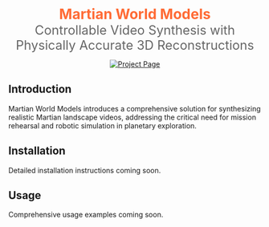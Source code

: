 <div align="center">

<p align="center">
  <span style="color: #ff6b35; font-weight: bold; font-size: 2em;"> Martian World Models</span><br>
  <span style="font-size: 1.8em; color: #666;">Controllable Video Synthesis with Physically Accurate 3D Reconstructions</span>
</p>

<!-- [![Paper](https://img.shields.io/badge/Paper-arXiv-red.svg)](https://arxiv.org/abs/your-paper-id) -->
[![Project Page](https://img.shields.io/badge/Project-Page-blue.svg)](https://marsgenai.github.io/)
<!-- [![Demo](https://img.shields.io/badge/Demo-Video-green.svg)](https://your-demo-link.com) -->
<!-- [![License](https://img.shields.io/badge/License-MIT-yellow.svg)](LICENSE) -->

</div>


## Introduction

Martian World Models introduces a comprehensive solution for synthesizing realistic Martian landscape videos, addressing the critical need for mission rehearsal and robotic simulation in planetary exploration.




## Installation

Detailed installation instructions coming soon.

## Usage

Comprehensive usage examples coming soon.
